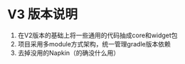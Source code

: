 # V3 版本说明
1. 在V2版本的基础上将一些通用的代码抽成core和widget包
1. 项目采用多module方式架构，统一管理gradle版本依赖
1. 去掉没用的Napkin（的确没什么用）